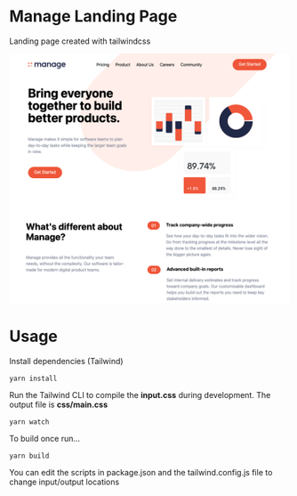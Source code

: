 # Manage Landing Page

Landing page created with tailwindcss

![Alt text](/img/screen.png?raw=true)

# Usage

Install dependencies (Tailwind)

```
yarn install
```

Run the Tailwind CLI to compile the **input.css** during development. The output file is **css/main.css**

```
yarn watch
```

To build once run...

```
yarn build
```

You can edit the scripts in package.json and the tailwind.config.js file to change input/output locations
